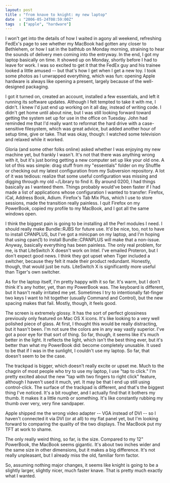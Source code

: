 ```yaml
---
layout: post
title : "from knave to knight: my new laptop"
date  : "2006-05-24T08:59:00Z"
tags  : ["apple", "hardware"]
---
```

I won't get into the details of how I waited in agony all weekend, refreshing FedEx's page to see whether my MacBook had gotten any closer to Bethlehem, or how I sat in the bathtub on Monday morning, straining to hear the sounds of delivery men coming into the entryway. In the end, I got my laptop basically on time. It showed up on Monday, shortly before I had to leave for work. I was so excited to get it that the FedEx guy and his trainee looked a little amused -- but that's how I get when I get a new toy. I took some photos as I unwrapped everything, which was fun: opening Apple hardware is always like opening a present, largely because of the well-designed packaging.

I got it turned on, created an account, installed a few essentials, and left it running its software updates. Although I felt tempted to take it with me, I didn't. I knew I'd just end up working on it all day, instead of writing code. I didn't get home until about nine, but I was still looking forward toward getting the system set up for use in the office on Tuesday. John had reminded me that I'd really want to reformat the hard drive with a case-sensitive filesystem, which was great advice, but added another hour of setup time, give or take. That was okay, though: I watched some television and relaxed while it worked.

Gloria (and some other folks online) asked whether I was enjoying my new machine yet, but frankly I wasn't. It's not that there was anything wrong with it, but it's just boring getting a new computer set up like your old one. A lot of this was simple: drag stuff from my "essentials" folder on my Shuffle or checking out my latest configuration from my Subversion repository. A lot of it was tedious: realize that some useful configuration was missing and digging through my old ~/Library to find it. By around 0200, I had things basically as I wanteed them. Things probably would've been faster if I had made a list of applications whose configuration I wanted to transfer: Firefox, iCal, Address Book, Adium. Firefox's Tab Mix Plus, which I use to store sessions, made the transition really painless. I quit Firefox on my PowerBook, copied my profile to my MacBook, and I got all the same windows open.

I think the biggest pain is going to be installing all the Perl modules I need. I should really make Bundle::RJBS for future use. It'd be nice, too, not to have to install CPANPLUS, but I've got a minicpan on my laptop, and I'm hoping that using cpan(1) to install Bundle::CPANPLUS will make that a non-issue. Anyway, basically everything has been painless. The only real problem, for me, is that LiteSwitch X doesn't work on Intel. I've emailed Proteron, but I don't expect good news. I think they got upset when Tiger included a switcher, because they felt it made their product redundant. Honestly, though, that would just be nuts. LiteSwitch X is significantly more useful than Tiger's own switcher.

As for the laptop itself, I'm pretty happy with it so far. It's warm, but I don't think it's any hotter, yet, than my PowerBook was. The keyboard is different, but it hasn't really irritated me yet. Sometimes I try to intentionally fat-finger two keys I want to hit together (usually Command and Control), but the new spacing makes that fail. Mostly, though, it feels good.

The screen is extremely glossy. It has the sort of perfect glossiness previously only featured on Mac OS X icons. It's like looking to a very well polished piece of glass. At first, I thought this would be really distracting, but it hasn't been. I'm not sure the colors are in any way vastly superior. I've got a poor eye for that sort of thing. So far, though, it seems like it's much better in the light. It reflects the light, which isn't the best thing ever, but it's better than what my PowerBook did: become completely unusable. It used to be that if I was in the sunlight, I couldn't use my laptop. So far, that doesn't seem to be the case.

The trackpad is bigger, which doesn't really excite or upset me. Much to the chagrin of most people who try to use my laptop, I use "tap to click." I'm pretty excited about the new "tap with two fingers to right click" feature, although I haven't used it much, yet. It may be that I end up still using control-click. The surface of the trackpad is different, and that's the biggest thing I've noticed. It's a bit rougher, and I actually find that it bothers my thumb. It makes it a little numb or something. It's like constantly rubbing my thumb over very, very fine sandpaper.

Apple shipped me the wrong video adapter -- VGA instead of DVI -- so I haven't connected it via DVI (or at all) to my flat panel yet, but I'm looking forward to comparing the quality of the two displays. The MacBook put my TFT at work to shame.

The only really weird thing, so far, is the size. Compared to my 12" PowerBook, the MacBook seems gigantic. It's about two inches wider and the same size in other dimensions, but it makes a big difference. It's not really unpleasant, but I already miss the old, familiar form factor.

So, assuming nothing major changes, it seems like knight is going to be a slightly larger, slightly nicer, much faster knave. That is pretty much exactly what I wanted.  
